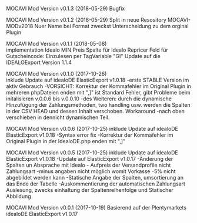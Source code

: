 
MOCAVI Mod Version v0.1.3 (2018-05-29)
Bugfix

MOCAVI Mod Version v0.1.2 (2018-05-29)
Split in neue Resository MOCAVI-MODv2018
Nuer Name bei Format zweckst Unterscheidung zu dem orginal Plugin

MOCAVI Mod Version v0.1.1 (2018-05-08)  
implementation Idealo MIN Preis Spalte für Idealo Repricer
Feld für Gutscheincode: Einzulesen per TagVariable "GI"
Update auf die IDEALOExport Version 1.1.4

MOCAVI Mod Version v0.1.0 (2017-10-26)  
inklude Update auf idealoDE ElasticExport v1.0.18
-erste STABLE Version im aktiv Gebrauch
-VORSICHT: Korrektur der Kommafehler im Original Plugin in mehreren phpDateien enden mit ",]" ist Standard Fehler, gibt Probleme beim initalisieren v.0.0.6 bis v.0.0.10
-des Weiteren: durch die dynamische Hinzufügung der Zahlungsmethoden, two handling usw. werden die Spalten in der CSV HEAD und dessen Inhalt verschoben. Workaround -nach oben verschieben in dennicht dynamischen Teil.

MOCAVI Mod Version v0.0.6 (2017-10-25)
inklude Update auf idealoDE ElasticExport v1.0.18
-Syntax error fix
-Korrektur der Kommafehler im Original Plugin in der IdealoDE.php enden mit ",]"

MOCAVI Mod Version v0.0.5 (2017-10-25)
inklude Update auf idealoDE ElasticExport v1.0.18
-Update auf ElasticExport v1.0.17
-Änderung der Spalten un Absprache mit Idealo - Aufpreis der Versandprofile nicht Zahlungsart
-minus angaben nicht möglich womit Vorkasse -5% nicht abgebildet werden kann
-Statische Angabe der Spalten, umsortierung an das Ende der Tabelle
-Auskommentierung der automatischen Zahlungsart Auslesung, zwecks einhaltung der Spaltenreihenfolge und Statischer Abbildung

MOCAVI Mod Version v0.0.1 (2017-10-19)
Basierend auf der Plentymarkets idealoDE ElasticExport v1.0.17
